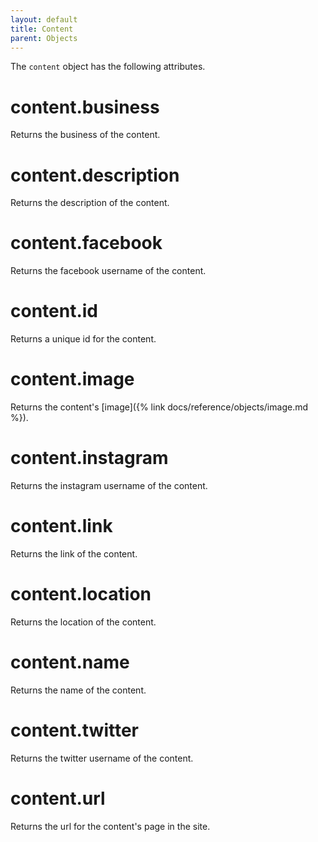 ```yaml
---
layout: default
title: Content
parent: Objects
---
```


The `content` object has the following attributes.

# content.business

Returns the business of the content.

# content.description

Returns the description of the content.

# content.facebook

Returns the facebook username of the content.

# content.id

Returns a unique id for the content.

# content.image

Returns the content's [image]({% link docs/reference/objects/image.md %}).

# content.instagram

Returns the instagram username of the content.

# content.link

Returns the link of the content.

# content.location

Returns the location of the content.

# content.name

Returns the name of the content.

# content.twitter

Returns the twitter username of the content.

# content.url

Returns the url for the content's page in the site.
